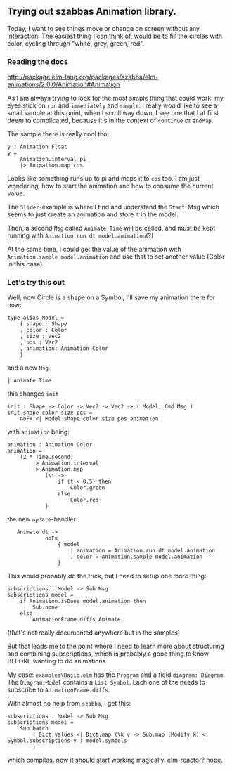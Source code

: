## Trying out szabbas Animation library.

Today, I want to see things move or change on screen without any interaction.
The easiest thing I can think of, would be to fill the circles with color, 
cycling through "white, grey, green, red".

### Reading the docs

http://package.elm-lang.org/packages/szabba/elm-animations/2.0.0/Animation#Animation

As I am always trying to look for the most simple thing that could work, my eyes stick on `run` and `immediately` and `sample`. I really would like to see a small sample at this point, when I scroll way down, I see one that I at first deem to complicated, because it's in the context of `continue` or `andMap`. 

The sample there is really cool tho:

```
y : Animation Float
y =
    Animation.interval pi
    |> Animation.map cos
```

Looks like something runs up to pi and maps it to `cos` too. I am just wondering, how to start the animation and how to consume the current value. 

The `Slider`-example is where I find and understand the `Start`-Msg which seems to just create an animation and store it in the model.

Then, a second `Msg` called `Animate Time` will be called, and must be kept running with `Animation.run dt model.animation`(?)

At the same time, I could get the value of the animation with `Animation.sample model.animation` and use that to set another value (Color in this case)

### Let's try this out

Well, now Circle is a shape on a Symbol, I'll save my animation there for now:

```
type alias Model =
    { shape : Shape
    , color : Color
    , size : Vec2
    , pos : Vec2
    , animation: Animation Color
    }
```

and a new `Msg`

   `| Animate Time`

this changes `init`

```
init : Shape -> Color -> Vec2 -> Vec2 -> ( Model, Cmd Msg )
init shape color size pos =
    noFx <| Model shape color size pos animation
```

with `animation` being:

```
animation : Animation Color
animation =
    (2 * Time.second)
        |> Animation.interval
        |> Animation.map
            (\t ->
                if (t < 0.5) then
                    Color.green
                else
                    Color.red
            )
```

the new `update`-handler:

```
   Animate dt ->
            noFx
                { model
                    | animation = Animation.run dt model.animation
                    , color = Animation.sample model.animation
                }
```

This would probably do the trick, but I need to setup one more thing:

```
subscriptions : Model -> Sub Msg
subscriptions model =
    if Animation.isDone model.animation then
        Sub.none
    else
        AnimationFrame.diffs Animate
```

(that's not really documented anywhere but in the samples)

But that leads me to the point where I need to learn more about structuring and combining subscriptions, which is probably a good thing to know BEFORE wanting to do animations. 

My case: `examples\Basic.elm` has the `Program` and a field `diagram: Diagram`.
The `Diagram.Model` contains a `List Symbol`. Each one of the needs to subscribe to `AnimationFrame.diffs`. 

With almost no help from `szabba`, i get this:

```
subscriptions : Model -> Sub Msg
subscriptions model =
    Sub.batch
        ( Dict.values <| Dict.map (\k v -> Sub.map (Modify k) <| Symbol.subscriptions v ) model.symbols
        )
```

which compiles. now it should start working magically. elm-reactor? nope.





